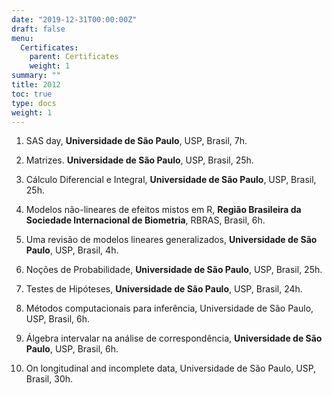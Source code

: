```yaml
---
date: "2019-12-31T00:00:00Z"
draft: false
menu:
  Certificates:
    parent: Certificates
    weight: 1
summary: ""
title: 2012
toc: true
type: docs
weight: 1
---
```


1. SAS day, **Universidade de São Paulo**, USP, Brasil, 7h.

2. Matrizes. **Universidade de São Paulo**, USP, Brasil, 25h.

3. Cálculo Diferencial e Integral, **Universidade de São Paulo**, USP, Brasil, 25h.

4. Modelos não-lineares de efeitos mistos em R, **Região Brasileira da Sociedade Internacional de Biometria**, RBRAS, Brasil, 6h. 

5. Uma revisão de modelos lineares generalizados, **Universidade de São Paulo**, USP, Brasil, 4h.

6. Noções de Probabilidade, **Universidade de São Paulo**, USP, Brasil, 25h.

7. Testes de Hipóteses, **Universidade de São Paulo**, USP, Brasil, 24h.

8. Métodos computacionais para inferência, Universidade de São Paulo, USP, Brasil, 6h.

9. Álgebra intervalar na análise de correspondência, **Universidade de São Paulo**, USP, Brasil, 6h.

10. On longitudinal and incomplete data, Universidade de São Paulo, USP, Brasil, 30h.

